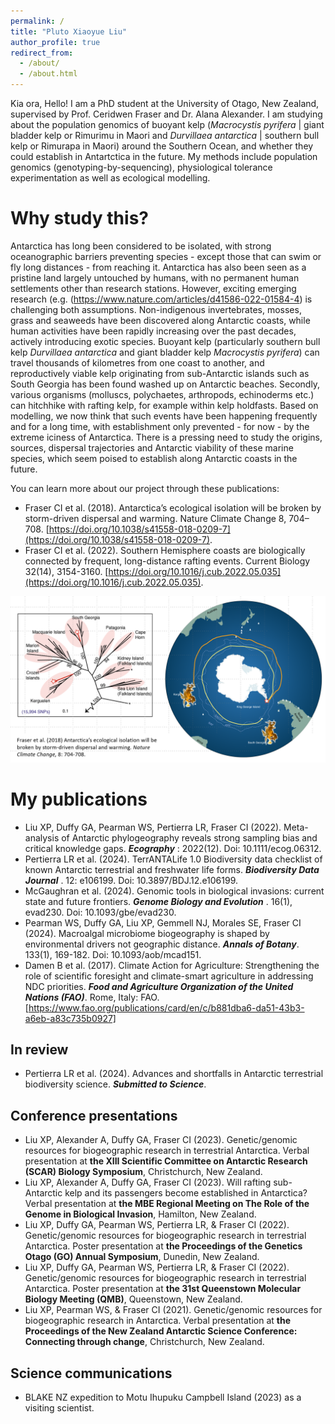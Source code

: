 ```yaml
---
permalink: /
title: "Pluto Xiaoyue Liu"
author_profile: true
redirect_from: 
  - /about/
  - /about.html
---
```


Kia ora, Hello!
I am a PhD student at the University of Otago, New Zealand, supervised by Prof. Ceridwen Fraser and Dr. Alana Alexander. I am studying about the population genomics of buoyant kelp (*Macrocystis pyrifera* | giant bladder kelp or Rimurimu in Maori and *Durvillaea antarctica* | southern bull kelp or Rimurapa in Maori) around the Southern Ocean, and whether they could establish in Antartctica in the future. My methods include population genomics (genotyping-by-sequencing), physiological tolerance experimentation as well as ecological modelling.

Why study this?
======
Antarctica has long been considered to be isolated, with strong oceanographic barriers preventing species - except those that can swim or fly long distances - from reaching it. Antarctica has also been seen as a pristine land largely untouched by humans, with no permanent human settlements other than research stations. However, exciting emerging research (e.g. (https://www.nature.com/articles/d41586-022-01584-4) is challenging both assumptions. Non-indigenous invertebrates, mosses, grass and seaweeds have been discovered along Antarctic coasts, while human activities have been rapidly increasing over the past decades, actively introducing exotic species. 
Buoyant kelp (particularly southern bull kelp *Durvillaea antarctica* and giant bladder kelp *Macrocystis pyrifera*) can travel thousands of kilometres from one coast to another, and reproductively viable kelp originating from sub-Antarctic islands such as South Georgia has been found washed up on Antarctic beaches. Secondly, various organisms (molluscs, polychaetes, arthropods, echinoderms etc.) can hitchhike with rafting kelp, for example within kelp holdfasts. Based on modelling, we now think that such events have been happening frequently and for a long time, with establishment only prevented - for now - by the extreme iciness of Antarctica. There is a pressing need to study the origins, sources, dispersal trajectories and Antarctic viability of these marine species, which seem poised to establish along Antarctic coasts in the future.

You can learn more about our project through these publications:

- Fraser CI et al. (2018). Antarctica’s ecological isolation will be broken by storm-driven dispersal and warming. Nature Climate Change 8, 704–708. [https://doi.org/10.1038/s41558-018-0209-7](https://doi.org/10.1038/s41558-018-0209-7). <br>
- Fraser CI et al. (2022). Southern Hemisphere coasts are biologically connected by frequent, long-distance rafting events. Current Biology 32(14), 3154-3160. [https://doi.org/10.1016/j.cub.2022.05.035](https://doi.org/10.1016/j.cub.2022.05.035). <br>

![How kelp reached Antarctica (Fraser et al. 2018 Nat. Clim. Change.).](https://github.com/plutoxliu/plutoxliu.github.io/blob/eb5326af1f089de097b8adb8d1e50c74e99ad3b4/images/Fraser%20et%20al.%202018.png)

My publications
======
- Liu XP, Duffy GA, Pearman WS, Pertierra LR, Fraser CI (2022). Meta-analysis of Antarctic phylogeography reveals strong sampling bias and critical knowledge gaps. ***Ecography*** : 2022(12). Doi: 10.1111/ecog.06312. <br>
- Pertierra LR et al. (2024). TerrANTALife 1.0 Biodiversity data checklist of known Antarctic terrestrial and freshwater life forms. ***Biodiversity Data Journal*** . 12: e106199. Doi: 10.3897/BDJ.12.e106199. <br>
- McGaughran et al. (2024). Genomic tools in biological invasions: current state and future frontiers. ***Genome Biology and Evolution*** . 16(1), evad230. Doi: 10.1093/gbe/evad230. <br>
- Pearman WS, Duffy GA, Liu XP, Gemmell NJ, Morales SE, Fraser CI (2024). Macroalgal microbiome biogeography is shaped by environmental drivers not geographic distance. ***Annals of Botany***. 133(1), 169-182. Doi: 10.1093/aob/mcad151. <br>
- Damen B et al. (2017). Climate Action for Agriculture: Strengthening the role of scientific foresight and climate-smart agriculture in addressing NDC priorities. ***Food and Agriculture Organization of the United Nations (FAO)***. Rome, Italy: FAO. [https://www.fao.org/publications/card/en/c/b881dba6-da51-43b3-a6eb-a83c735b0927]

In review
------
- Pertierra LR et al. (2024). Advances and shortfalls in Antarctic terrestrial biodiversity science. ***Submitted to Science***.

Conference presentations
------
- Liu XP, Alexander A, Duffy GA, Fraser CI (2023). Genetic/genomic resources for biogeographic research in terrestrial Antarctica. Verbal presentation at **the XIII Scientific Committee on Antarctic Research (SCAR) Biology Symposium**, Christchurch, New Zealand. <br>
- Liu XP, Alexander A, Duffy GA, Fraser CI (2023). Will rafting sub-Antarctic kelp and its passengers become established in Antarctica? Verbal presentation at **the MBE Regional Meeting on The Role of the Genome in Biological Invasion**, Hamilton, New Zealand. <br>
- Liu XP, Duffy GA, Pearman WS, Pertierra LR, & Fraser CI (2022). Genetic/genomic resources for biogeographic research in terrestrial Antarctica. Poster presentation at **the Proceedings of the Genetics Otago (GO) Annual Symposium**, Dunedin, New Zealand. <br>
- Liu XP, Duffy GA, Pearman WS, Pertierra LR, & Fraser CI (2022). Genetic/genomic resources for biogeographic research in terrestrial Antarctica. Poster presentation at **the 31st Queenstown Molecular Biology Meeting (QMB)**, Queenstown, New Zealand. <br>
- Liu XP, Pearman WS, & Fraser CI (2021). Genetic/genomic resources for biogeographic research in Antarctica. Verbal presentation at **the Proceedings of the New Zealand Antarctic Science Conference: Connecting through change**, Christchurch, New Zealand. <br>

Science communications
------
- BLAKE NZ expedition to Motu Ihupuku Campbell Island (2023) as a visiting scientist.
